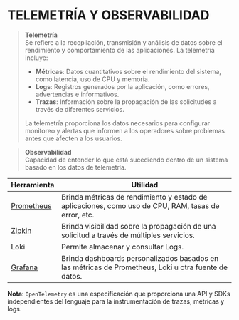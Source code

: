 # TELEMETRÍA Y OBSERVABILIDAD

> **Telemetría** <br>
> Se refiere a la recopilación, transmisión y análisis de datos sobre el rendimiento y comportamiento de las aplicaciones.
> La telemetría incluye:
> - **Métricas**: Datos cuantitativos sobre el rendimiento del sistema, como latencia, uso de CPU y memoria.
> - **Logs**: Registros generados por la aplicación, como errores, advertencias e informativos.
> - **Trazas**: Información sobre la propagación de las solicitudes a través de diferentes servicios.
> 
> La telemetría proporciona los datos necesarios para configurar monitoreo y alertas que informen a los operadores sobre 
> problemas antes que afecten a los usuarios.

> **Observabilidad** <br>
> Capacidad de entender lo que está sucediendo dentro de un sistema basado en los datos de telemetría.

| Herramienta                          | Utilidad                                                                                             |
|--------------------------------------|------------------------------------------------------------------------------------------------------|
| [Prometheus](./prometheus/README.md) | Brinda métricas de rendimiento y estado de aplicaciones, como uso de CPU, RAM, tasas de error, etc.  |
| [Zipkin](./zipkin/README.md)         | Brinda visibilidad sobre la propagación de una solicitud a través de múltiples servicios.            |
| Loki                                 | Permite almacenar y consultar Logs.                                                                  |
| [Grafana](./grafana/README.md)       | Brinda dashboards personalizados basados en las métricas de Prometheus, Loki u otra fuente de datos. |

**Nota**: `OpenTelemetry` es una especificación que proporciona una API y SDKs independientes del lenguaje para la instrumentación de trazas, métricas y logs.
